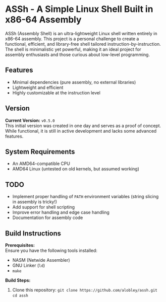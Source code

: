 # ASSh - A Simple Linux Shell Built in x86-64 Assembly

ASSh (Assembly Shell) is an ultra-lightweight Linux shell written entirely in x86-64 assembly. This project is a personal challenge to create a functional, efficient, and library-free shell tailored instruction-by-instruction. The shell is minimalistic yet powerful, making it an ideal project for assembly enthusiasts and those curious about low-level programming.

## Features
- Minimal dependencies (pure assembly, no external libraries)
- Lightweight and efficient
- Highly customizable at the instruction level

## Version
**Current Version:** `v0.5.0`  
This initial version was created in one day and serves as a proof of concept. While functional, it is still in active development and lacks some advanced features.

## System Requirements
- An AMD64-compatible CPU
- AMD64 Linux (untested on old kernels, but assumed working)

## TODO
- Implement proper handling of `PATH` environment variables (string slicing in assembly is tricky!)
- Add support for shell scripting
- Improve error handling and edge case handling
- Documentation for assembly code

## Build Instructions
**Prerequisites:**  
Ensure you have the following tools installed:  
- NASM (Netwide Assembler)
- GNU Linker (`ld`)
- `make`

**Build Steps:**  
1. Clone this repository:
   ```git clone https://github.com/alobley/assh.git```
   ```cd assh```
